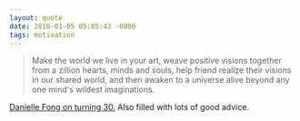 ```yaml
---
layout: quote
date: 2018-01-05 05:05:43 -0800
tags: motivation
---
```


> Make the world we live in your art, weave positive visions together from a zillion hearts, minds and souls, help friend realize their visions in our shared world, and then awaken to a universe alive beyond any one mind's wildest imaginations.

[Danielle Fong on turning 30.](https://news.ycombinator.com/item?id=15730350) Also filled with lots of good advice.
